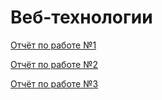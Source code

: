 # Веб-технологии  

[Отчёт по работе №1](report_wt_1.md)  

[Отчёт по работе №2](report_wt_2.md)  

[Отчёт по работе №3](report_wt_3.md)  


